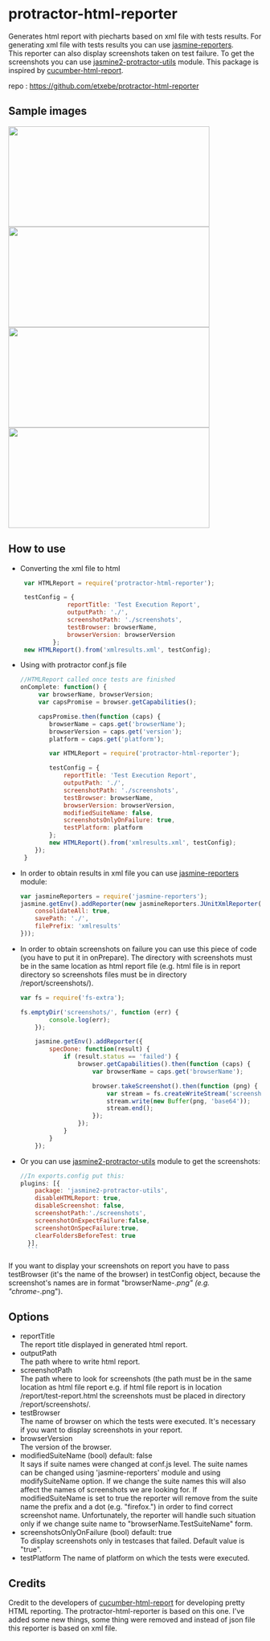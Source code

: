 protractor-html-reporter
=================================

Generates html report with piecharts based on xml file with tests results. For generating xml file with tests results you can use  [jasmine-reporters](https://www.npmjs.com/package/jasmine-reporters).   
This reporter can also display screenshots taken on test failure. To get the screenshots you can use [jasmine2-protractor-utils](https://www.npmjs.com/package/jasmine2-protractor-utils) module.
This package is inspired by [cucumber-html-report](https://www.npmjs.com/package/cucumber-html-reporter).

repo : https://github.com/etxebe/protractor-html-reporter

Sample images
----------------------------------
<img src="https://raw.githubusercontent.com/etxebe/protractor-html-reporter/master/sample1.jpg" width="400" height="200" />
<img src="https://raw.githubusercontent.com/etxebe/protractor-html-reporter/master/sample2.jpg" width="400" height="200" />
<img src="https://raw.githubusercontent.com/etxebe/protractor-html-reporter/master/sample3.jpg" width="400" height="200" />
<img src="https://raw.githubusercontent.com/etxebe/protractor-html-reporter/master/sample4.jpg" width="400" height="200" />

How to use
----------------------------------
* Converting the xml file to html
   ```javascript
    var HTMLReport = require('protractor-html-reporter');

	testConfig = {
                reportTitle: 'Test Execution Report',
                outputPath: './',
                screenshotPath: './screenshots',
                testBrowser: browserName,
                browserVersion: browserVersion
            };
    new HTMLReport().from('xmlresults.xml', testConfig);
    ```

* Using with protractor conf.js file

    ```javascript	
    //HTMLReport called once tests are finished
    onComplete: function() {
         var browserName, browserVersion;
         var capsPromise = browser.getCapabilities();

         capsPromise.then(function (caps) {
            browserName = caps.get('browserName');
            browserVersion = caps.get('version');
            platform = caps.get('platform');

            var HTMLReport = require('protractor-html-reporter');

			testConfig = {
                reportTitle: 'Test Execution Report',
                outputPath: './',
                screenshotPath: './screenshots',
                testBrowser: browserName,
                browserVersion: browserVersion,
                modifiedSuiteName: false,
                screenshotsOnlyOnFailure: true,
                testPlatform: platform
            };
            new HTMLReport().from('xmlresults.xml', testConfig);
        });
     }
     ```

* In order to obtain results in xml file you can use [jasmine-reporters](https://www.npmjs.com/package/jasmine-reporters) module:

    ```javascript
    var jasmineReporters = require('jasmine-reporters');
    jasmine.getEnv().addReporter(new jasmineReporters.JUnitXmlReporter({
        consolidateAll: true,
        savePath: './',
        filePrefix: 'xmlresults'
    }));
    ```
	
* In order to obtain screenshots on failure you can use this piece of code (you have to put it in onPrepare). The directory with screenshots must be in the same location as html report file (e.g. html file is in report directory so screenshots files must be in directory /report/screenshots/).

	```javascript
	var fs = require('fs-extra');
	
	fs.emptyDir('screenshots/', function (err) {
            console.log(err);
        });

        jasmine.getEnv().addReporter({
            specDone: function(result) {
                if (result.status == 'failed') {
                    browser.getCapabilities().then(function (caps) {
                        var browserName = caps.get('browserName');

                        browser.takeScreenshot().then(function (png) {
                            var stream = fs.createWriteStream('screenshots/' + browserName + '-' + result.fullName+ '.png');
                            stream.write(new Buffer(png, 'base64'));
                            stream.end();
                        });
                    });
                }
            }
        });
	```
* Or you can use [jasmine2-protractor-utils](https://www.npmjs.com/package/jasmine2-protractor-utils) module to get the screenshots:

	```javascript
	//In exports.config put this:
    plugins: [{
        package: 'jasmine2-protractor-utils',
        disableHTMLReport: true,
        disableScreenshot: false,
        screenshotPath:'./screenshots',
        screenshotOnExpectFailure:false,
        screenshotOnSpecFailure:true,
        clearFoldersBeforeTest: true
      }],
      ```
If you want to display your screenshots on report you have to pass testBrowser (it's the name of the browser) in testConfig object, because the screenshot's names are in format "browserName-*.png" (e.g. "chrome-*.png").

Options
----------------------------------      
* reportTitle  
The report title displayed in generated html report.  
* outputPath  
The path where to write html report.
* screenshotPath  
The path where to look for screenshots (the path must be in the same location as html file report e.g. if html file report is in location /report/test-report.html the screenshots must be placed in directory /report/screenshots/.
* testBrowser   
The name of browser on which the tests were executed. It's necessary if you want to display screenshots in your report.
* browserVersion   
The version of the browser.
*  modifiedSuiteName (bool) default: false  
It says if suite names were changed at conf.js level. The suite names can be changed using 'jasmine-reporters' module and using modifySuiteName option. If we change the suite names this will also affect the names of screenshots we are looking for. If modifiedSuiteName is set to true the reporter will remove from the suite name the prefix and a dot (e.g. "firefox.") in order to find correct screenshot name. Unfortunately, the reporter will handle such situation only if we change suite name to "browserName.TestSuiteName" form.
* screenshotsOnlyOnFailure (bool) default: true   
To display screenshots only in testcases that failed. Default value is "true".
* testPlatform 
The name of platform on which the tests were executed.

Credits
----------------------------------
Credit to the developers of [cucumber-html-report](https://www.npmjs.com/package/cucumber-html-reporter) for developing pretty HTML reporting. The protractor-html-reporter is based on this one. I've added some new things, some thing were removed and instead of json file this reporter is based on xml file.


